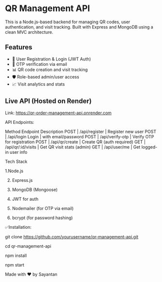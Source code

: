 # QR Management API

This is a Node.js-based backend for managing QR codes, user authentication, and visit tracking. Built with Express and MongoDB using a clean MVC architecture.

## Features

- 🔐 User Registration & Login (JWT Auth)
- 📩 OTP verification via email
- 📊 QR code creation and visit tracking
- 🛡 Role-based admin/user access
- 📈 Visit analytics and stats

## Live API (Hosted on Render)
Link: https://qr-order-management-api.onrender.com

API Endpoints:

Method  	Endpoint	           Description
POST	 | /api/register	    |  Register new user
POST	 | /api/login	Login   |  with email/password
POST	 | /api/verify-otp	  |  Verify OTP for registration
POST	 | /api/qr/create	    |  Create QR (auth required)
GET	   | /api/qr/:id/visits |  Get QR visit stats (admin)
GET	   | /api/user/me	      |  Get logged-in user info


Tech Stack

1.Node.js

2. Express.js

3. MongoDB (Mongoose)

4. JWT for auth

5. Nodemailer (for OTP via email)

6. bcrypt (for password hashing)


✅Installation:

git clone https://github.com/yourusername/qr-management-api.git

cd qr-management-api

npm install

npm start


Made with ❤️ by Sayantan
